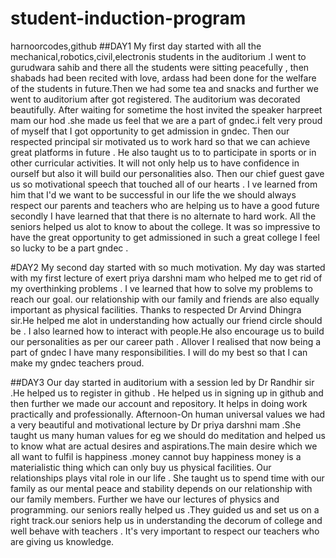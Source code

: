 # student-induction-program
harnoorcodes,github
##DAY1
My first day started with all the mechanical,robotics,civil,electronis students in the auditorium .I went to gurudwara sahib and there all the students were sitting peacefully , then shabads had been recited with love, ardass had been done for the welfare of the students in future.Then we had some tea and snacks and further we went to auditorium after got registered. The auditorium was decorated beautifully. After waiting for sometime the host invited the speaker harpreet mam our hod .she made us feel that we are a part of gndec.i felt very proud of myself that I got opportunity to get admission in gndec.
Then our respected principal sir motivated us to work hard so that we can achieve great platforms in future . He also taught us to to participate in sports or in other curricular activities. It will not only help us to have confidence in ourself but also it will build our personalities also.
Then our chief guest gave us so motivational speech that touched all of our hearts . I ve learned from him that I'd we want to be successful in our life the we should always respect our parents and teachers who are helping us to have a good future secondly I have learned that that there is no alternate to hard work. All the seniors helped us alot to know to about the college. It was so impressive to have the great opportunity to get admissioned in such a great college I feel so lucky to be a part gndec . 

#DAY2
My second day started with so much motivation. My day was started with my first lecture of exert priya darshni mam who helped me to get rid of my overthinking problems . I ve learned that how to solve my problems to reach our goal. our relationship with our family and friends are also equally important as physical facilities. 
Thanks to respected Dr Arvind Dhingra sir.He helped me alot in understanding how actually our friend circle should be . I also learned how to interact with people.He also encourage us to build our personalities as per our career path .
Allover I realised that now being a part of gndec I have many responsibilities. I will do my best so that I can make my gndec teachers proud.

##DAY3
Our day started in auditorium with a session led by Dr Randhir sir .He helped us to register in github . He helped us in signing up in github and then further we made our account and repository. It helps in doing work practically and professionally. 
Afternoon-On human universal values
we had a very beautiful and motivational lecture by Dr priya darshni mam .She taught us many human values for eg we should do meditation and helped us to know what are actual desires and aspirations.The main desire which we all want to fulfil is happiness .money cannot buy happiness money is a materialistic thing which can only buy us physical facilities. Our relationships plays vital role in our life . She taught us to spend time with our family as our mental peace and stability depends on our relationship with our family members. 
Further we have our lectures of physics and programming. our seniors really helped us .They guided us and set us on a right track.our seniors help us in understanding the decorum of college and well behave with teachers . It's very important to respect our teachers who are giving us knowledge. 
